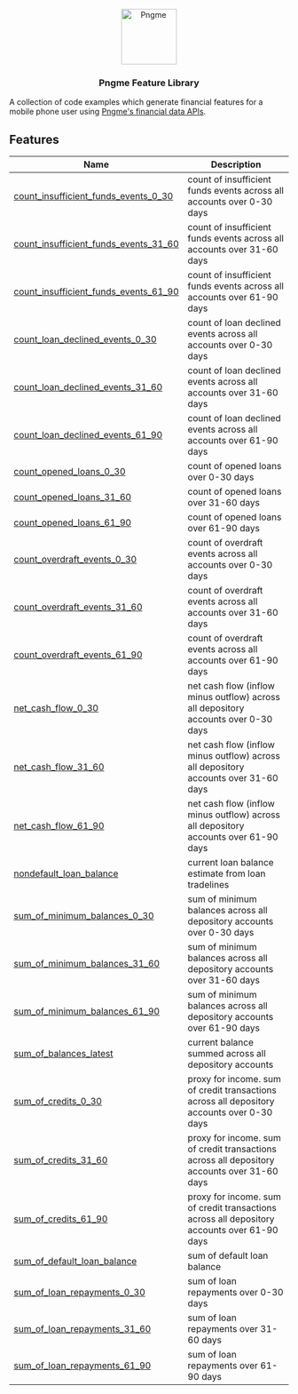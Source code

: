<p align="center">
  <img src="https://admin.pngme.com/logo.png" alt="Pngme" width="100" height="100">
</p>

<h3 align="center">Pngme Feature Library</h3>

A collection of code examples which generate financial features for a mobile phone user using [Pngme's financial data APIs](https://developers.api.pngme.com/reference/).

## Features

| Name                                                                         | Description                                                                                 |
|------------------------------------------------------------------------------|---------------------------------------------------------------------------------------------|
| [count_insufficient_funds_events_0_30](lib/count_insufficient_funds_events)  | count of insufficient funds events across all accounts over 0-30 days                       |
| [count_insufficient_funds_events_31_60](lib/count_insufficient_funds_events) | count of insufficient funds events across all accounts over 31-60 days                      |
| [count_insufficient_funds_events_61_90](lib/count_insufficient_funds_events) | count of insufficient funds events across all accounts over 61-90 days                      |
| [count_loan_declined_events_0_30](lib/count_loan_declined_events)            | count of loan declined events across all accounts over 0-30 days                            |
| [count_loan_declined_events_31_60](lib/count_loan_declined_events)           | count of loan declined events across all accounts over 31-60 days                           |
| [count_loan_declined_events_61_90](lib/count_loan_declined_events)           | count of loan declined events across all accounts over 61-90 days                           |
| [count_opened_loans_0_30](lib/count_opened_loans)                            | count of opened loans over 0-30 days                                                        |
| [count_opened_loans_31_60](lib/count_opened_loans)                           | count of opened loans over 31-60 days                                                       |
| [count_opened_loans_61_90](lib/count_opened_loans)                           | count of opened loans over 61-90 days                                                       |
| [count_overdraft_events_0_30](lib/count_overdraft_events)                    | count of overdraft events across all accounts over 0-30 days                                |
| [count_overdraft_events_31_60](lib/count_overdraft_events)                   | count of overdraft events across all accounts over 31-60 days                               |
| [count_overdraft_events_61_90](lib/count_overdraft_events)                   | count of overdraft events across all accounts over 61-90 days                               |
| [net_cash_flow_0_30](lib/net_cash_flow)                                      | net cash flow (inflow minus outflow) across all depository accounts over 0-30 days          |
| [net_cash_flow_31_60](lib/net_cash_flow)                                     | net cash flow (inflow minus outflow) across all depository accounts over 31-60 days         |
| [net_cash_flow_61_90](lib/net_cash_flow)                                     | net cash flow (inflow minus outflow) across all depository accounts over 61-90 days         |
| [nondefault_loan_balance](lib/nondefault_loan_balance)                       | current loan balance estimate from loan tradelines                                          |
| [sum_of_minimum_balances_0_30](lib/sum_of_minimum_balances)                  | sum of minimum balances across all depository accounts over 0-30 days                       |
| [sum_of_minimum_balances_31_60](lib/sum_of_minimum_balances)                 | sum of minimum balances across all depository accounts over 31-60 days                      |
| [sum_of_minimum_balances_61_90](lib/sum_of_minimum_balances)                 | sum of minimum balances across all depository accounts over 61-90 days                      |
| [sum_of_balances_latest](lib/sum_of_balances_latest)                         | current balance summed across all depository accounts                                       |
| [sum_of_credits_0_30](lib/sum_of_credits)                                    | proxy for income. sum of credit transactions across all depository accounts over 0-30 days  |
| [sum_of_credits_31_60](lib/sum_of_credits)                                   | proxy for income. sum of credit transactions across all depository accounts over 31-60 days |
| [sum_of_credits_61_90](lib/sum_of_credits)                                   | proxy for income. sum of credit transactions across all depository accounts over 61-90 days |
| [sum_of_default_loan_balance](lib/sum_of_default_loan_balance)               | sum of default loan balance                                                                 |
| [sum_of_loan_repayments_0_30](lib/sum_of_loan_repayments)                    | sum of loan repayments over 0-30 days                                                       |
| [sum_of_loan_repayments_31_60](lib/sum_of_loan_repayments)                   | sum of loan repayments over 31-60 days                                                      |
| [sum_of_loan_repayments_61_90](lib/sum_of_loan_repayments)                   | sum of loan repayments over 61-90 days                                                      |